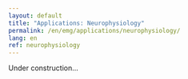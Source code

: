 ```yaml
---
layout: default
title: "Applications: Neurophysiology"
permalink: /en/emg/applications/neurophysiology/
lang: en
ref: neurophysiology
---
```


Under construction...